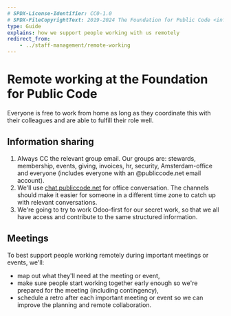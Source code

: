 ```yaml
---
# SPDX-License-Identifier: CC0-1.0
# SPDX-FileCopyrightText: 2019-2024 The Foundation for Public Code <info@publiccode.net>
type: Guide
explains: how we support people working with us remotely
redirect_from:
    - ../staff-management/remote-working
---
```


# Remote working at the Foundation for Public Code

Everyone is free to work from home as long as they coordinate this with their colleagues and are able to fulfill their role well.

## Information sharing

1. Always CC the relevant group email. Our groups are: stewards, membership, events, giving, invoices, hr, security, Amsterdam-office and everyone (includes everyone with an @publiccode.net email account).
2. We'll use [chat.publiccode.net](/../communication/using-chat.md) for office conversation. The channels should make it easier for someone in a different time zone to catch up with relevant conversations.
3. We're going to try to work Odoo-first for our secret work, so that we all have access and contribute to the same structured information.

## Meetings

To best support people working remotely during important meetings or events, we'll:

* map out what they'll need at the meeting or event,
* make sure people start working together early enough so we're prepared for the meeting (including contingency),
* schedule a retro after each important meeting or event so we can improve the planning and remote collaboration.

